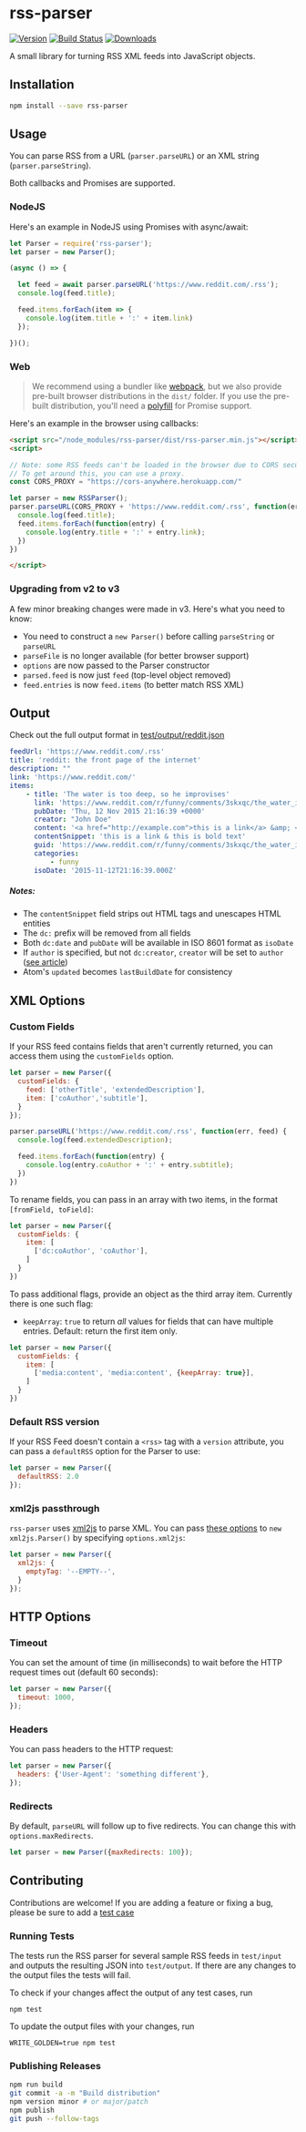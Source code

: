 # rss-parser

[![Version][npm-image]][npm-link]
[![Build Status][build-image]][build-link]
[![Downloads][downloads-image]][npm-link]

[downloads-image]: https://img.shields.io/npm/dm/rss-parser.svg
[npm-image]: https://img.shields.io/npm/v/rss-parser.svg
[npm-link]: https://npmjs.org/package/rss-parser
[build-image]: https://travis-ci.org/bobby-brennan/rss-parser.svg?branch=master
[build-link]: https://travis-ci.org/bobby-brennan/rss-parser

A small library for turning RSS XML feeds into JavaScript objects.

## Installation
```bash
npm install --save rss-parser
```

## Usage
You can parse RSS from a URL (`parser.parseURL`) or an XML string (`parser.parseString`).

Both callbacks and Promises are supported.

### NodeJS
Here's an example in NodeJS using Promises with async/await:

```js
let Parser = require('rss-parser');
let parser = new Parser();

(async () => {

  let feed = await parser.parseURL('https://www.reddit.com/.rss');
  console.log(feed.title);

  feed.items.forEach(item => {
    console.log(item.title + ':' + item.link)
  });

})();
```

### Web
> We recommend using a bundler like [webpack](https://webpack.js.org/), but we also provide
> pre-built browser distributions in the `dist/` folder. If you use the pre-built distribution,
> you'll need a [polyfill](https://github.com/taylorhakes/promise-polyfill) for Promise support.

Here's an example in the browser using callbacks:

```html
<script src="/node_modules/rss-parser/dist/rss-parser.min.js"></script>
<script>

// Note: some RSS feeds can't be loaded in the browser due to CORS security.
// To get around this, you can use a proxy.
const CORS_PROXY = "https://cors-anywhere.herokuapp.com/"

let parser = new RSSParser();
parser.parseURL(CORS_PROXY + 'https://www.reddit.com/.rss', function(err, feed) {
  console.log(feed.title);
  feed.items.forEach(function(entry) {
    console.log(entry.title + ':' + entry.link);
  })
})

</script>
```

### Upgrading from v2 to v3
A few minor breaking changes were made in v3. Here's what you need to know:

* You need to construct a `new Parser()` before calling `parseString` or `parseURL`
* `parseFile` is no longer available (for better browser support)
* `options` are now passed to the Parser constructor
* `parsed.feed` is now just `feed` (top-level object removed)
* `feed.entries` is now `feed.items` (to better match RSS XML)


## Output
Check out the full output format in [test/output/reddit.json](test/output/reddit.json)

```yaml
feedUrl: 'https://www.reddit.com/.rss'
title: 'reddit: the front page of the internet'
description: ""
link: 'https://www.reddit.com/'
items:
    - title: 'The water is too deep, so he improvises'
      link: 'https://www.reddit.com/r/funny/comments/3skxqc/the_water_is_too_deep_so_he_improvises/'
      pubDate: 'Thu, 12 Nov 2015 21:16:39 +0000'
      creator: "John Doe"
      content: '<a href="http://example.com">this is a link</a> &amp; <b>this is bold text</b>'
      contentSnippet: 'this is a link & this is bold text'
      guid: 'https://www.reddit.com/r/funny/comments/3skxqc/the_water_is_too_deep_so_he_improvises/'
      categories:
          - funny
      isoDate: '2015-11-12T21:16:39.000Z'
```

##### Notes:
* The `contentSnippet` field strips out HTML tags and unescapes HTML entities
* The `dc:` prefix will be removed from all fields
* Both `dc:date` and `pubDate` will be available in ISO 8601 format as `isoDate`
* If `author` is specified, but not `dc:creator`, `creator` will be set to `author` ([see article](http://www.lowter.com/blogs/2008/2/9/rss-dccreator-author))
* Atom's `updated` becomes `lastBuildDate` for consistency

## XML Options

### Custom Fields
If your RSS feed contains fields that aren't currently returned, you can access them using the `customFields` option.

```js
let parser = new Parser({
  customFields: {
    feed: ['otherTitle', 'extendedDescription'],
    item: ['coAuthor','subtitle'],
  }
});

parser.parseURL('https://www.reddit.com/.rss', function(err, feed) {
  console.log(feed.extendedDescription);

  feed.items.forEach(function(entry) {
    console.log(entry.coAuthor + ':' + entry.subtitle);
  })
})
```

To rename fields, you can pass in an array with two items, in the format `[fromField, toField]`:

```js
let parser = new Parser({
  customFields: {
    item: [
      ['dc:coAuthor', 'coAuthor'],
    ]
  }
})
```

To pass additional flags, provide an object as the third array item. Currently there is one such flag:

* `keepArray`: `true` to return *all* values for fields that can have multiple entries. Default: return the first item only.

```js
let parser = new Parser({
  customFields: {
    item: [
      ['media:content', 'media:content', {keepArray: true}],
    ]
  }
})
```

### Default RSS version
If your RSS Feed doesn't contain a `<rss>` tag with a `version` attribute,
you can pass a `defaultRSS` option for the Parser to use:
```js
let parser = new Parser({
  defaultRSS: 2.0
});
```


### xml2js passthrough
`rss-parser` uses [xml2js](https://github.com/Leonidas-from-XIV/node-xml2js)
to parse XML. You can pass [these options](https://github.com/Leonidas-from-XIV/node-xml2js#options)
to `new xml2js.Parser()` by specifying `options.xml2js`:

```js
let parser = new Parser({
  xml2js: {
    emptyTag: '--EMPTY--',
  }
});
```

## HTTP Options

### Timeout
You can set the amount of time (in milliseconds) to wait before the HTTP request times out (default 60 seconds):

```js
let parser = new Parser({
  timeout: 1000,
});
```

### Headers
You can pass headers to the HTTP request:
```js
let parser = new Parser({
  headers: {'User-Agent': 'something different'},
});
```

### Redirects
By default, `parseURL` will follow up to five redirects. You can change this
with `options.maxRedirects`.

```js
let parser = new Parser({maxRedirects: 100});
```


## Contributing
Contributions are welcome! If you are adding a feature or fixing a bug, please be sure to add a [test case](https://github.com/bobby-brennan/rss-parser/tree/master/test/input)

### Running Tests
The tests run the RSS parser for several sample RSS feeds in `test/input` and outputs the resulting JSON into `test/output`. If there are any changes to the output files the tests will fail.

To check if your changes affect the output of any test cases, run

`npm test`

To update the output files with your changes, run

`WRITE_GOLDEN=true npm test`

### Publishing Releases
```bash
npm run build
git commit -a -m "Build distribution"
npm version minor # or major/patch
npm publish
git push --follow-tags
```
